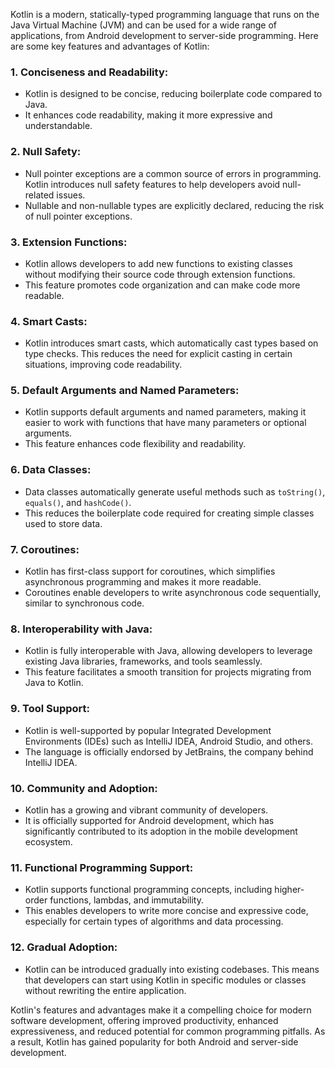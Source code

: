 Kotlin is a modern, statically-typed programming language that runs on the Java Virtual Machine (JVM) and can be used for a wide range of applications, from Android development to server-side programming. Here are some key features and advantages of Kotlin:

### 1. **Conciseness and Readability:**
   - Kotlin is designed to be concise, reducing boilerplate code compared to Java.
   - It enhances code readability, making it more expressive and understandable.

### 2. **Null Safety:**
   - Null pointer exceptions are a common source of errors in programming. Kotlin introduces null safety features to help developers avoid null-related issues.
   - Nullable and non-nullable types are explicitly declared, reducing the risk of null pointer exceptions.

### 3. **Extension Functions:**
   - Kotlin allows developers to add new functions to existing classes without modifying their source code through extension functions.
   - This feature promotes code organization and can make code more readable.

### 4. **Smart Casts:**
   - Kotlin introduces smart casts, which automatically cast types based on type checks. This reduces the need for explicit casting in certain situations, improving code readability.

### 5. **Default Arguments and Named Parameters:**
   - Kotlin supports default arguments and named parameters, making it easier to work with functions that have many parameters or optional arguments.
   - This feature enhances code flexibility and readability.

### 6. **Data Classes:**
   - Data classes automatically generate useful methods such as `toString()`, `equals()`, and `hashCode()`.
   - This reduces the boilerplate code required for creating simple classes used to store data.

### 7. **Coroutines:**
   - Kotlin has first-class support for coroutines, which simplifies asynchronous programming and makes it more readable.
   - Coroutines enable developers to write asynchronous code sequentially, similar to synchronous code.

### 8. **Interoperability with Java:**
   - Kotlin is fully interoperable with Java, allowing developers to leverage existing Java libraries, frameworks, and tools seamlessly.
   - This feature facilitates a smooth transition for projects migrating from Java to Kotlin.

### 9. **Tool Support:**
   - Kotlin is well-supported by popular Integrated Development Environments (IDEs) such as IntelliJ IDEA, Android Studio, and others.
   - The language is officially endorsed by JetBrains, the company behind IntelliJ IDEA.

### 10. **Community and Adoption:**
   - Kotlin has a growing and vibrant community of developers.
   - It is officially supported for Android development, which has significantly contributed to its adoption in the mobile development ecosystem.

### 11. **Functional Programming Support:**
   - Kotlin supports functional programming concepts, including higher-order functions, lambdas, and immutability.
   - This enables developers to write more concise and expressive code, especially for certain types of algorithms and data processing.

### 12. **Gradual Adoption:**
   - Kotlin can be introduced gradually into existing codebases. This means that developers can start using Kotlin in specific modules or classes without rewriting the entire application.

Kotlin's features and advantages make it a compelling choice for modern software development, offering improved productivity, enhanced expressiveness, and reduced potential for common programming pitfalls. As a result, Kotlin has gained popularity for both Android and server-side development.